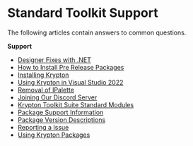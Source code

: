 # Standard Toolkit Support

The following articles contain answers to common questions.

**Support**

* [Designer Fixes with .NET](Support/Designer%20Fix.md)
* [How to Install Pre Release Packages](Support/How%20to%20Install%20Pre%20Release%20Packages.md)
* [Installing Krypton](Support/Installing%20Krypton.md)
* [Using Krypton in Visual Studio 2022](Tutorials/Using%20Krypton%20in%20Visual%20Studio%202022.md)
* [Removal of IPalette](Support/IPalette%20Removal.md)
* [Joining Our Discord Server](Support/Joining%20Our%20Discord%20Server.md)
* [Krypton Toolkit Suite Standard Modules](Support/Krypton%20Toolkit%20Suite%20Standard%20Modules.md)
* [Package Support Information](Support/Package%20Support%20Information.md)
* [Package Version Descriptions](Support/Package%20Version%20Descriptions.md)
* [Reporting a Issue](Support/Reporting%20a%20Issue.md)
* [Using Krypton Packages](Support/Using%20Krypton%20Packages.md)